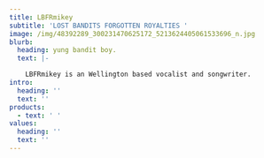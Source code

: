 ```yaml
---
title: LBFRmikey
subtitle: 'LOST BANDITS FORGOTTEN ROYALTIES '
image: /img/48392289_300231470625172_5213624405061533696_n.jpg
blurb:
  heading: yung bandit boy.
  text: |-

    LBFRmikey is an Wellington based vocalist and songwriter.
intro:
  heading: ''
  text: ''
products:
  - text: ' '
values:
  heading: ''
  text: ''
---
```


